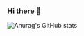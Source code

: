 ### Hi there 👋

![Anurag's GitHub stats](https://github-readme-stats.vercel.app/api?username=angryconsultant&show_icons=true&theme=radical&count_private=true)

<!--
**angryconsultant/AngryConsultant** is a ✨ _special_ ✨ repository because its `README.md` (this file) appears on your GitHub profile.

Here are some ideas to get you started:

- 🔭 I’m currently working on ...
- 🌱 I’m currently learning ...
- 👯 I’m looking to collaborate on ...
- 🤔 I’m looking for help with ...
- 💬 Ask me about ...
- 📫 How to reach me: ...
- 😄 Pronouns: ...
- ⚡ Fun fact: ...
-->


